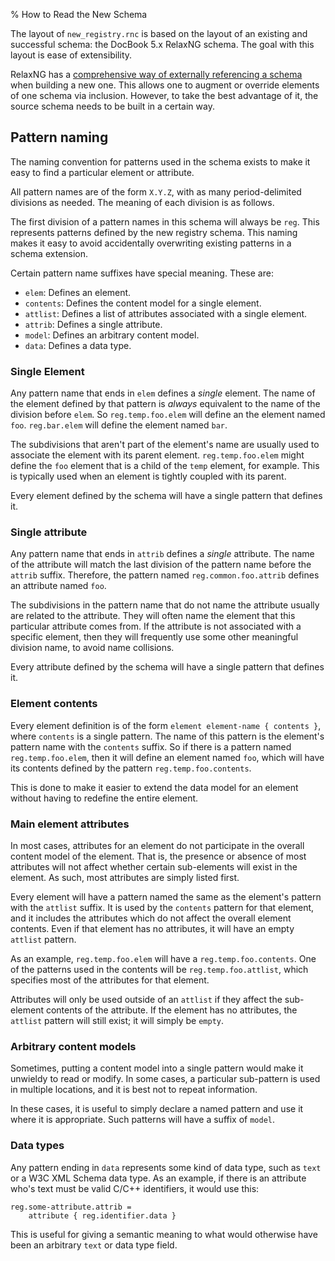 % How to Read the New Schema

The layout of `new_registry.rnc` is based on the layout of an existing and successful schema: the DocBook 5.x RelaxNG schema. The goal with this layout is ease of extensibility.

RelaxNG has a [comprehensive way of externally referencing a schema](http://books.xmlschemata.org/relaxng/relax-CHP-10.html) when building a new one. This allows one to augment or override elements of one schema via inclusion. However, to take the best advantage of it, the source schema needs to be built in a certain way.

## Pattern naming

The naming convention for patterns used in the schema exists to make it easy to find a particular element or attribute.

All pattern names are of the form `X.Y.Z`, with as many period-delimited divisions as needed. The meaning of each division is as follows.

The first division of a pattern names in this schema will always be `reg`. This represents patterns defined by the new registry schema. This naming makes it easy to avoid accidentally overwriting existing patterns in a schema extension.

Certain pattern name suffixes have special meaning. These are:

* `elem`: Defines an element.
* `contents`: Defines the content model for a single element.
* `attlist`: Defines a list of attributes associated with a single element.
* `attrib`: Defines a single attribute.
* `model`: Defines an arbitrary content model.
* `data`: Defines a data type.

### Single Element

Any pattern name that ends in `elem` defines a *single* element. The name of the element defined by that pattern is *always* equivalent to the name of the division before `elem`. So `reg.temp.foo.elem` will define an the element named `foo`. `reg.bar.elem` will define the element named `bar`.

The subdivisions that aren't part of the element's name are usually used to associate the element with its parent element. `reg.temp.foo.elem` might define the `foo` element that is a child of the `temp` element, for example. This is typically used when an element is tightly coupled with its parent.

Every element defined by the schema will have a single pattern that defines it.

### Single attribute

Any pattern name that ends in `attrib` defines a *single* attribute. The name of the attribute will match the last division of the pattern name before the `attrib` suffix. Therefore, the pattern named `reg.common.foo.attrib` defines an attribute named `foo`.

The subdivisions in the pattern name that do not name the attribute usually are related to the attribute. They will often name the element that this particular attribute comes from. If the attribute is not associated with a specific element, then they will frequently use some other meaningful division name, to avoid name collisions.

Every attribute defined by the schema will have a single pattern that defines it.

### Element contents

Every element definition is of the form `element element-name { contents }`, where `contents` is a single pattern. The name of this pattern is the element's pattern name with the `contents` suffix. So if there is a pattern named `reg.temp.foo.elem`, then it will define an element named `foo`, which will have its contents defined by the pattern `reg.temp.foo.contents`.

This is done to make it easier to extend the data model for an element without having to redefine the entire element.

### Main element attributes

In most cases, attributes for an element do not participate in the overall content model of the element. That is, the presence or absence of most attributes will not affect whether certain sub-elements will exist in the element. As such, most attributes are simply listed first.

Every element will have a pattern named the same as the element's pattern with the `attlist` suffix. It is used by the `contents` pattern for that element, and it includes the attributes which do not affect the overall element contents. Even if that element has no attributes, it will have an empty `attlist` pattern.

As an example, `reg.temp.foo.elem` will have a `reg.temp.foo.contents`. One of the patterns used in the contents will be `reg.temp.foo.attlist`, which specifies most of the attributes for that element.

Attributes will only be used outside of an `attlist` if they affect the sub-element contents of the attribute. If the element has no attributes, the `attlist` pattern will still exist; it will simply be `empty`.

### Arbitrary content models

Sometimes, putting a content model into a single pattern would make it unwieldy to read or modify. In some cases, a particular sub-pattern is used in multiple locations, and it is best not to repeat information.

In these cases, it is useful to simply declare a named pattern and use it where it is appropriate. Such patterns will have a suffix of `model`.

### Data types

Any pattern ending in `data` represents some kind of data type, such as `text` or a W3C XML Schema data type. As an example, if there is an attribute who's text must be valid C/C++ identifiers, it would use this:

	reg.some-attribute.attrib =
		attribute { reg.identifier.data }

This is useful for giving a semantic meaning to what would otherwise have been an arbitrary `text` or data type field.